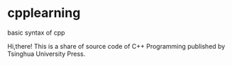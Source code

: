 # cpplearning
basic syntax of cpp

Hi,there! This is a share of source code of C++ Programming published by Tsinghua University Press.
